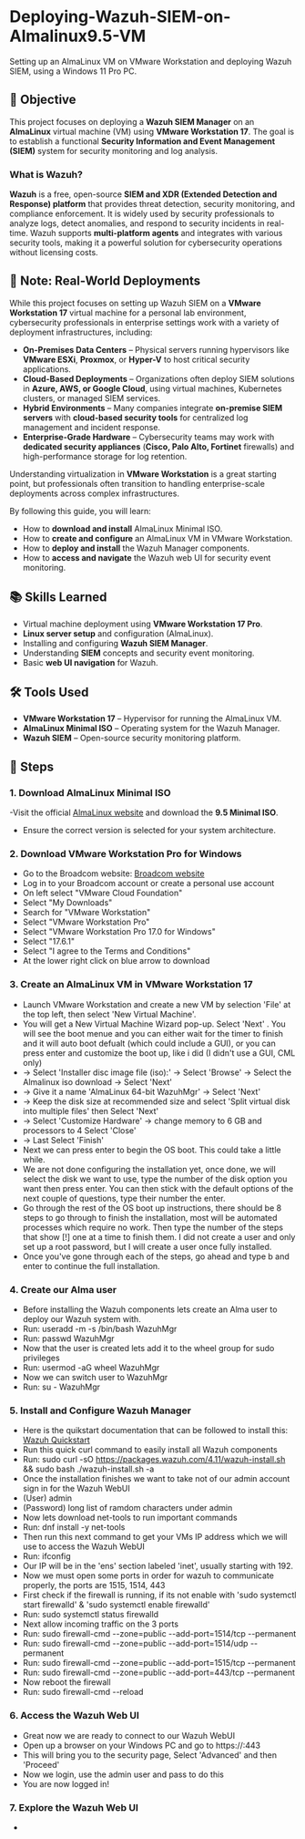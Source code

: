 # Deploying-Wazuh-SIEM-on-Almalinux9.5-VM
Setting up an AlmaLinux VM on VMware Workstation and deploying Wazuh SIEM, using a Windows 11 Pro PC.

## 🎯 Objective
This project focuses on deploying a **Wazuh SIEM Manager** on an **AlmaLinux** virtual machine (VM) using **VMware Workstation 17**. The goal is to establish a functional **Security Information and Event Management (SIEM)** system for security monitoring and log analysis.

### What is Wazuh?
**Wazuh** is a free, open-source **SIEM and XDR (Extended Detection and Response) platform** that provides threat detection, security monitoring, and compliance enforcement. It is widely used by security professionals to analyze logs, detect anomalies, and respond to security incidents in real-time. Wazuh supports **multi-platform agents** and integrates with various security tools, making it a powerful solution for cybersecurity operations without licensing costs.

## 📝 Note: Real-World Deployments  

While this project focuses on setting up Wazuh SIEM on a **VMware Workstation 17** virtual machine for a personal lab environment, cybersecurity professionals in enterprise settings work with a variety of deployment infrastructures, including:  

- **On-Premises Data Centers** – Physical servers running hypervisors like **VMware ESXi**, **Proxmox**, or **Hyper-V** to host critical security applications.  
- **Cloud-Based Deployments** – Organizations often deploy SIEM solutions in **Azure, AWS, or Google Cloud**, using virtual machines, Kubernetes clusters, or managed SIEM services.  
- **Hybrid Environments** – Many companies integrate **on-premise SIEM servers** with **cloud-based security tools** for centralized log management and incident response.  
- **Enterprise-Grade Hardware** – Cybersecurity teams may work with **dedicated security appliances** (**Cisco, Palo Alto, Fortinet** firewalls) and high-performance storage for log retention.  

Understanding virtualization in **VMware Workstation** is a great starting point, but professionals often transition to handling enterprise-scale deployments across complex infrastructures.

By following this guide, you will learn:
- How to **download and install** AlmaLinux Minimal ISO.
- How to **create and configure** an AlmaLinux VM in VMware Workstation.
- How to **deploy and install** the Wazuh Manager components.
- How to **access and navigate** the Wazuh web UI for security event monitoring.

## 📚 Skills Learned
- Virtual machine deployment using **VMware Workstation 17 Pro**.
- **Linux server setup** and configuration (AlmaLinux).
- Installing and configuring **Wazuh SIEM Manager**.
- Understanding **SIEM** concepts and security event monitoring.
- Basic **web UI navigation** for Wazuh.

## 🛠️ Tools Used
- **VMware Workstation 17** – Hypervisor for running the AlmaLinux VM.
- **AlmaLinux Minimal ISO** – Operating system for the Wazuh Manager.
- **Wazuh SIEM** – Open-source security monitoring platform.

## 📜 Steps

### 1. Download AlmaLinux Minimal ISO
-Visit the official [AlmaLinux website](https://almalinux.org/get-almalinux/) and download the **9.5 Minimal ISO**.
- Ensure the correct version is selected for your system architecture.

### 2. Download VMware Workstation Pro for Windows 
- Go to the Broadcom website: [Broadcom website](https://support.broadcom.com/)
- Log in to your Broadcom account or create a personal use account
- On left select "VMware Cloud Foundation"
- Select "My Downloads"
- Search for "VMware Workstation"
- Select "VMware Workstation Pro"
- Select "VMware Workstation Pro 17.0 for Windows"
- Select "17.6.1"
- Select "I agree to the Terms and Conditions"
- At the lower right click on blue arrow to download

### 3. Create an AlmaLinux VM in VMware Workstation 17
- Launch VMware Workstation and create a new VM by selection 'File' at the top left, then select 'New Virtual Machine'.
- You will get a New Virtual Machine Wizard pop-up. Select 'Next' . You will see the boot menue and you can either wait for the timer to finish and it will auto boot defualt (which could include a GUI), or you can press enter and customize the boot up, like i did (I didn't use a GUI, CML only)
- -> Select 'Installer disc image file (iso):' -> Select 'Browse' -> Select the Almalinux iso download -> Select 'Next'
- -> Give it a name 'AlmaLinux 64-bit WazuhMgr' -> Select 'Next'
- -> Keep the disk size at recommended size and select 'Split virtual disk into multiple files' then Select 'Next'
- -> Select 'Customize Hardware' -> change memory to 6 GB and processors to 4 Select 'Close'
- -> Last Select 'Finish'
- Next we can press enter to begin the OS boot. This could take a little while.
- We are not done configuring the installation yet, once done, we will select the disk we want to use, type the number of the disk option you want then press enter. You can then stick with the default options of the next couple of questions, type their number the enter.
- Go through the rest of the OS boot up instructions, there should be 8 steps to go through to finish the installation, most will be automated processes which require no work. Then type the number of the steps that show [!] one at a time to finish them. I did not create a user and only set up a root password, but I will create a user once fully installed.
- Once you've gone through each of the steps, go ahead and type b and enter to continue the full installation.

### 4. Create our Alma user
- Before installing the Wazuh components lets create an Alma user to deploy our Wazuh system with.
- Run: useradd -m -s /bin/bash WazuhMgr
- Run: passwd WazuhMgr
- Now that the user is created lets add it to the wheel group for sudo privileges
- Run: usermod -aG wheel WazuhMgr
- Now we can switch user to WazuhMgr
- Run: su - WazuhMgr

### 5. Install and Configure Wazuh Manager
- Here is the quikstart documentation that can be followed to install this: [Wazuh Quickstart](https://documentation.wazuh.com/current/quickstart.html) 
- Run this quick curl command to easily install all Wazuh components
- Run: sudo curl -sO https://packages.wazuh.com/4.11/wazuh-install.sh && sudo bash ./wazuh-install.sh -a
- Once the installation finishes we want to take not of our admin account sign in for the Wazuh WebUI
- (User) admin
- (Password) long list of ramdom characters under admin
- Now lets download net-tools to run important commands
- Run: dnf install -y net-tools
- Then run this next command to get your VMs IP address which we will use to access the Wazuh WebUI
- Run: ifconfig
- Our IP will be in the 'ens' section labeled 'inet', usually starting with 192.
- Now we must open some ports in order for wazuh to communicate properly, the ports are 1515, 1514, 443
- First check if the firewall is running, if its not enable with 'sudo systemctl start firewalld' & 'sudo systemctl enable firewalld'
- Run: sudo systemctl status firewalld
- Next allow incoming traffic on the 3 ports
- Run: sudo firewall-cmd --zone=public --add-port=1514/tcp --permanent
- Run: sudo firewall-cmd --zone=public --add-port=1514/udp --permanent
- Run: sudo firewall-cmd --zone=public --add-port=1515/tcp --permanent
- Run: sudo firewall-cmd --zone=public --add-port=443/tcp --permanent
- Now reboot the firewall
- Run: sudo firewall-cmd --reload

### 6. Access the Wazuh Web UI
- Great now we are ready to connect to our Wazuh WebUI
- Open up a browser on your Windows PC and go to https://<wazuh-IP-address>:443
- This will bring you to the security page, Select 'Advanced' and then 'Proceed'
- Now we login, use the admin user and pass to do this
- You are now logged in!

### 7. Explore the Wazuh Web UI
- 

